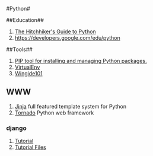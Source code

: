 #Python#

##Education##
1. [The Hitchhiker's Guide to Python](http://docs.python-guide.org/en/latest/)
2. https://developers.google.com/edu/python

##Tools##
1. [PIP tool for installing and managing Python packages.](https://pip.pypa.io/en/latest/index.html)
2. [VirtualEnv](http://docs.python-guide.org/en/latest/dev/virtualenvs/)
3. [Wingide101](http://wingware.com/downloads/wingide-101)

## WWW ##

1. [Jinja](http://jinja.pocoo.org/) full featured template system for Python
2. [Tornado](http://www.tornadoweb.org/en/stable/) Python web framework

### django ###
1. [Tutorial](https://docs.djangoproject.com/en/1.7/intro/tutorial01/)
2. [Tutorial Files](https://github.com/django/djangoproject.com)


